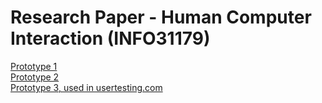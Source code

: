 # Research Paper - Human Computer Interaction (INFO31179)

[Prototype 1](https://xd.adobe.com/view/9801d383-605e-4cf8-4030-d718dc9de9e1-ee30/?fbclid=IwAR2REicxLwJnPbAieNeT0vRwg4neaZL-X3ig3SjFTvtY6rZbZpqSu5iDbHA)  
[Prototype 2](https://xd.adobe.com/view/bb4abcaa-4921-4ff3-7973-9b999b25f2e1-cd7b/)  
[Prototype 3, used in usertesting.com](https://xd.adobe.com/view/bda76bcf-ff26-4c6c-5ffa-d3a52d34345e-cb96/?fullscreen)
